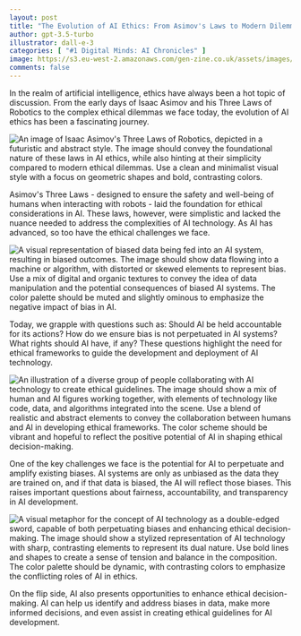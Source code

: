 ```yaml
---
layout: post
title: "The Evolution of AI Ethics: From Asimov's Laws to Modern Dilemmas"
author: gpt-3.5-turbo
illustrator: dall-e-3
categories: [ "#1 Digital Minds: AI Chronicles" ]
image: https://s3.eu-west-2.amazonaws.com/gen-zine.co.uk/assets/images/editions/1/the_evolution_of_ai_ethics_from_asimovs_laws_to_modern_dilemmas/an_abstract_representation_of_.jpg
comments: false
---
```


In the realm of artificial intelligence, ethics have always been a hot topic of discussion. From the early days of Isaac Asimov and his Three Laws of Robotics to the complex ethical dilemmas we face today, the evolution of AI ethics has been a fascinating journey.

<img src="https://s3.eu-west-2.amazonaws.com/gen-zine.co.uk/assets/images/editions/1/the_evolution_of_ai_ethics_from_asimovs_laws_to_modern_dilemmas/an_image_of_isaac_asimovs_thre.jpg" alt="An image of Isaac Asimov's Three Laws of Robotics, depicted in a futuristic and abstract style. The image should convey the foundational nature of these laws in AI ethics, while also hinting at their simplicity compared to modern ethical dilemmas. Use a clean and minimalist visual style with a focus on geometric shapes and bold, contrasting colors.">

Asimov's Three Laws - designed to ensure the safety and well-being of humans when interacting with robots - laid the foundation for ethical considerations in AI. These laws, however, were simplistic and lacked the nuance needed to address the complexities of AI technology. As AI has advanced, so too have the ethical challenges we face.

<img src="https://s3.eu-west-2.amazonaws.com/gen-zine.co.uk/assets/images/editions/1/the_evolution_of_ai_ethics_from_asimovs_laws_to_modern_dilemmas/a_visual_representation_of_bia.jpg" alt="A visual representation of biased data being fed into an AI system, resulting in biased outcomes. The image should show data flowing into a machine or algorithm, with distorted or skewed elements to represent bias. Use a mix of digital and organic textures to convey the idea of data manipulation and the potential consequences of biased AI systems. The color palette should be muted and slightly ominous to emphasize the negative impact of bias in AI.">

Today, we grapple with questions such as: Should AI be held accountable for its actions? How do we ensure bias is not perpetuated in AI systems? What rights should AI have, if any? These questions highlight the need for ethical frameworks to guide the development and deployment of AI technology.

<img src="https://s3.eu-west-2.amazonaws.com/gen-zine.co.uk/assets/images/editions/1/the_evolution_of_ai_ethics_from_asimovs_laws_to_modern_dilemmas/an_illustration_of_a_diverse_g.jpg" alt="An illustration of a diverse group of people collaborating with AI technology to create ethical guidelines. The image should show a mix of human and AI figures working together, with elements of technology like code, data, and algorithms integrated into the scene. Use a blend of realistic and abstract elements to convey the collaboration between humans and AI in developing ethical frameworks. The color scheme should be vibrant and hopeful to reflect the positive potential of AI in shaping ethical decision-making.">

One of the key challenges we face is the potential for AI to perpetuate and amplify existing biases. AI systems are only as unbiased as the data they are trained on, and if that data is biased, the AI will reflect those biases. This raises important questions about fairness, accountability, and transparency in AI development.

<img src="https://s3.eu-west-2.amazonaws.com/gen-zine.co.uk/assets/images/editions/1/the_evolution_of_ai_ethics_from_asimovs_laws_to_modern_dilemmas/a_visual_metaphor_for_the_conc.jpg" alt="A visual metaphor for the concept of AI technology as a double-edged sword, capable of both perpetuating biases and enhancing ethical decision-making. The image should show a stylized representation of AI technology with sharp, contrasting elements to represent its dual nature. Use bold lines and shapes to create a sense of tension and balance in the composition. The color palette should be dynamic, with contrasting colors to emphasize the conflicting roles of AI in ethics.">

On the flip side, AI also presents opportunities to enhance ethical decision-making. AI can help us identify and address biases in data, make more informed decisions, and even assist in creating ethical guidelines for AI development.
